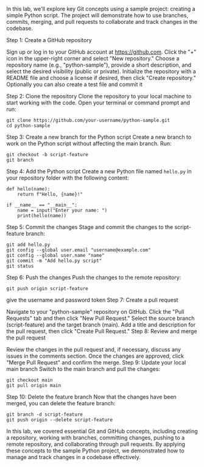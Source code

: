 In this lab, we'll explore key Git concepts using a sample project: creating a simple Python script. The project will demonstrate how to use branches, commits, merging, and pull requests to collaborate and track changes in the codebase.

Step 1: Create a GitHub repository

Sign up or log in to your GitHub account at https://github.com.
Click the "+" icon in the upper-right corner and select "New repository."
Choose a repository name (e.g., "python-sample"), provide a short description, and select the desired visibility (public or private).
Initialize the repository with a README file and choose a license if desired, then click "Create repository."
Optionally you can also create a test file and commit it

Step 2: Clone the repository
Clone the repository to your local machine to start working with the code. Open your terminal or command prompt and run:
```
git clone https://github.com/your-username/python-sample.git
cd python-sample
```
Step 3: Create a new branch for the Python script
Create a new branch to work on the Python script without affecting the main branch. Run:
```
git checkout -b script-feature
git branch
```
Step 4: Add the Python script
Create a new Python file named ```hello.py``` in your repository folder with the following content:
```
def hello(name):
    return f"Hello, {name}!"

if __name__ == "__main__":
    name = input("Enter your name: ")
    print(hello(name))
```
Step 5: Commit the changes
Stage and commit the changes to the script-feature branch:
```
git add hello.py
git config --global user.email "username@example.com"
git config --global user.name "name"
git commit -m "Add hello.py script"
git status
```
Step 6: Push the changes
Push the changes to the remote repository:
```
git push origin script-feature
```
give the username and password token
Step 7: Create a pull request

Navigate to your "python-sample" repository on GitHub.
Click the "Pull Requests" tab and then click "New Pull Request."
Select the source branch (script-feature) and the target branch (main).
Add a title and description for the pull request, then click "Create Pull Request."
Step 8: Review and merge the pull request

Review the changes in the pull request and, if necessary, discuss any issues in the comments section.
Once the changes are approved, click "Merge Pull Request" and confirm the merge.
Step 9: Update your local main branch
Switch to the main branch and pull the changes:
```
git checkout main
git pull origin main
```
Step 10: Delete the feature branch
Now that the changes have been merged, you can delete the feature branch:
```
git branch -d script-feature
git push origin --delete script-feature
```
In this lab, we covered essential Git and GitHub concepts, including creating a repository, working with branches, committing changes, pushing to a remote repository, and collaborating through pull requests. By applying these concepts to the sample Python project, we demonstrated how to manage and track changes in a codebase effectively.
